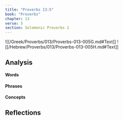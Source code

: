 ```yaml
---
title: "Proverbs 13:5"
book: "Proverbs"
chapter: 13
verse: 5
section: Solomonic Proverbs 1
---
```

![[/Greek/Proverbs/013/Proverbs-013-005G.md#Text]]
![[/Hebrew/Proverbs/013/Proverbs-013-005H.md#Text]]

## Analysis

#### Words

#### Phrases

#### Concepts

## Reflections

